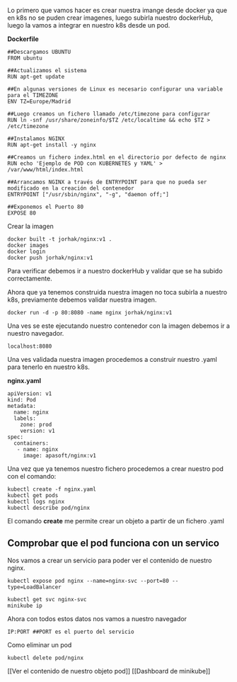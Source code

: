 Lo primero que vamos hacer es crear nuestra imange desde docker ya que en k8s no se puden crear imagenes, luego subirla nuestro dockerHub, luego la vamos a integrar en nuestro k8s desde un pod.

**Dockerfile**

```
##Descargamos UBUNTU
FROM ubuntu

##Actualizamos el sistema
RUN apt-get update

##En algunas versiones de Linux es necesario configurar una variable para el TIMEZONE
ENV TZ=Europe/Madrid

##Luego creamos un fichero llamado /etc/timezone para configurar 
RUN ln -snf /usr/share/zoneinfo/$TZ /etc/localtime && echo $TZ > /etc/timezone

##Instalamos NGINX
RUN apt-get install -y nginx

##Creamos un fichero index.html en el directorio por defecto de nginx
RUN echo 'Ejemplo de POD con KUBERNETES y YAML' > /var/www/html/index.html

##Arrancamos NGINX a través de ENTRYPOINT para que no pueda ser modificado en la creación del contenedor
ENTRYPOINT ["/usr/sbin/nginx", "-g", "daemon off;"]

##Exponemos el Puerto 80
EXPOSE 80
```

Crear la imagen

```
docker built -t jorhak/nginx:v1 .
docker images
docker login
docker push jorhak/nginx:v1
```

Para verificar debemos ir a nuestro dockerHub y validar que se ha subido correctamente.

Ahora que ya tenemos construida nuestra imagen no toca subirla a nuestro k8s, previamente debemos validar nuestra imagen.

```
docker run -d -p 80:8080 -name nginx jorhak/nginx:v1
```

Una ves se este ejecutando nuestro contenedor con la imagen debemos ir a nuestro navegador.

```
localhost:8080
```

Una ves validada nuestra imagen procedemos a construir nuestro .yaml para tenerlo en nuestro k8s.

**nginx.yaml**

```
apiVersion: v1
kind: Pod
metadata:
  name: nginx
  labels:
    zone: prod
    version: v1
spec:
  containers:
   - name: nginx   
     image: apasoft/nginx:v1
```

Una vez que ya tenemos nuestro fichero procedemos a crear nuestro pod con el comando:

```
kubectl create -f nginx.yaml
kubectl get pods
kubectl logs nginx
kubectl describe pod/nginx
```

El comando **create** me permite crear un objeto a partir de un fichero .yaml

## Comprobar que el pod funciona con un servico

Nos vamos a crear un servicio para poder ver el contenido de nuestro nginx.

```
kubectl expose pod nginx --name=nginx-svc --port=80 --type=LoadBalancer

kubectl get svc nginx-svc
minikube ip
```

Ahora con todos estos datos nos vamos a nuestro navegador

```
IP:PORT ##PORT es el puerto del servicio
```




Como eliminar un pod
```
kubectl delete pod/nginx
```

[[Ver el contenido de nuestro objeto pod]]
[[Dashboard de minikube]]

